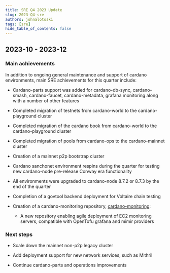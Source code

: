 ```yaml
---
title: SRE Q4 2023 Update
slug: 2023-Q4-sre
authors: johnalotoski
tags: [sre]
hide_table_of_contents: false
---
```


## 2023-10 - 2023-12

### Main achievements

In addition to ongoing general maintenance and support of cardano environments,
main SRE achievements for this quarter include:

* Cardano-parts support was added for cardano-db-sync, cardano-smash,
  cardano-faucet, cardano-metadata, grafana monitoring along with a number of
  other features

* Completed migration of testnets from cardano-world to the cardano-playground cluster

* Completed migration of the cardano book from cardano-world to the cardano-playground
  cluster

* Completed migration of pools from cardano-ops to the cardano-mainnet cluster

* Creation of a mainnet p2p bootstrap cluster

* Cardano sanchonet environment respins during the quarter for testing new
  cardano-node pre-release Conway era functionality

* All environments were upgraded to cardano-node 8.7.2 or 8.7.3 by the end of
  the quarter

* Completion of a govtool backend deployment for Voltaire chain testing

* Creation of a cardano-monitoring repository,
  [cardano-monitoring](https://github.com/input-output-hk/cardano-monitoring):

  * A new repository enabling agile deployment of EC2 monitoring servers,
    compatible with OpenTofu grafana and mimir providers

### Next steps

* Scale down the mainnet non-p2p legacy cluster

* Add deployment support for new network services, such as Mithril

* Continue cardano-parts and operations improvements
